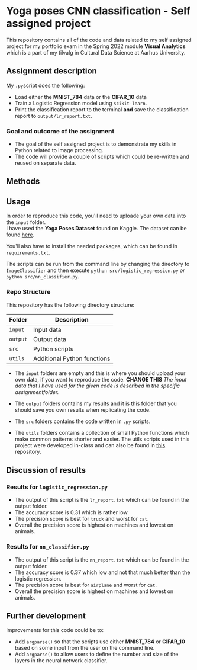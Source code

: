 # Yoga poses CNN classification - Self assigned project
This repository contains all of the code and data related to my self assigned project for my portfolio exam in the Spring 2022 module **Visual Analytics** which is a part of my tilvalg in Cultural Data Science at Aarhus University.  

## Assignment description 
My ```.py```script does the following:

- Load either the **MNIST_784** data or the **CIFAR_10** data
- Train a Logistic Regression model using ```scikit-learn```.
- Print the classification report to the terminal **and** save the classification report to ```output/lr_report.txt```.  


### Goal and outcome of the assignment
- The goal of the self assigned project is to demonstrate my skills in Python related to image processing. 
- The code will provide a couple of scripts which could be re-written and reused on separate data.


## Methods  



## Usage    
In order to reproduce this code, you'll need to uploade your own data into the ```input``` folder.  
I have used the **Yoga Poses Dataset** found on Kaggle. The dataset can be found [here](https://www.kaggle.com/datasets/niharika41298/yoga-poses-dataset).

You'll also have to install the needed packages, which can be found in ```requirements.txt```.    

The scripts can be run from the command line by changing the directory to ```ImageClassifier``` and then execute ```python src/logistic_regression.py``` *or* ```python src/nn_classifier.py```.  


### Repo Structure  
This repository has the following directory structure:  

| **Folder** | **Description** |
| ----------- | ----------- |
| ```input``` | Input data |
| ```output``` | Output data |
| ```src``` | Python scripts |
| ```utils``` | Additional Python functions |


- The ```input``` folders are empty and this is where you should upload your own data, if you want to reproduce the code. **CHANGE THIS** *The input data that I have used for the given code is described in the specific assignmentfolder.*

- The ```output``` folders contains my results and it is this folder that you should save you own results when replicating the code. 

- The ```src``` folders contains the code written in ```.py``` scripts. 

- The ```utils``` folders contains a collection of small Python functions which make common patterns shorter and easier. The utils scripts used in this project were developed in-class and can also be found in [this](https://github.com/CDS-AU-DK/cds-visual.git) repository.


## Discussion of results 
### Results for ```logistic_regression.py```  
- The output of this script is the ```lr_report.txt``` which can be found in the output folder.   
- The accuracy score is 0.31 which is rather low. 
- The precision score is best for ```truck``` and worst for ```cat```.  
- Overall the precision score is highest on machines and lowest on animals. 

### Results for ```nn_classifier.py```
- The output of this script is the ```nn_report.txt``` which can be found in the output folder. 
- The accuracy score is 0.37 which low and not that much better than the logistic regression. 
- The precision score is best for ```airplane``` and worst for ```cat```. 
- Overall the precision score is highest on machines and lowest on animals. 


## Further development 
Improvements for this code could be to: 
- Add ```argparse()``` so that the scripts use either **MNIST_784** or **CIFAR_10** based on some input from the user on the command line.
- Add ```argparse()``` to allow users to define the number and size of the layers in the neural network classifier.

